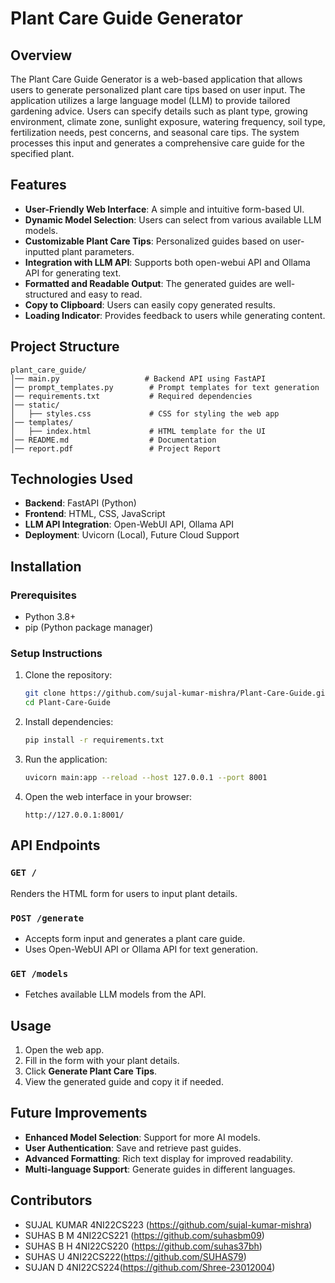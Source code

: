 # Plant Care Guide Generator

## Overview
The Plant Care Guide Generator is a web-based application that allows users to generate personalized plant care tips based on user input. The application utilizes a large language model (LLM) to provide tailored gardening advice. Users can specify details such as plant type, growing environment, climate zone, sunlight exposure, watering frequency, soil type, fertilization needs, pest concerns, and seasonal care tips. The system processes this input and generates a comprehensive care guide for the specified plant.

## Features
- **User-Friendly Web Interface**: A simple and intuitive form-based UI.
- **Dynamic Model Selection**: Users can select from various available LLM models.
- **Customizable Plant Care Tips**: Personalized guides based on user-inputted plant parameters.
- **Integration with LLM API**: Supports both open-webui API and Ollama API for generating text.
- **Formatted and Readable Output**: The generated guides are well-structured and easy to read.
- **Copy to Clipboard**: Users can easily copy generated results.
- **Loading Indicator**: Provides feedback to users while generating content.

## Project Structure
```
plant_care_guide/
│── main.py                   # Backend API using FastAPI
│── prompt_templates.py        # Prompt templates for text generation
│── requirements.txt           # Required dependencies
│── static/
│   ├── styles.css             # CSS for styling the web app
│── templates/
│   ├── index.html             # HTML template for the UI
│── README.md                  # Documentation
│── report.pdf                 # Project Report
```

## Technologies Used
- **Backend**: FastAPI (Python)
- **Frontend**: HTML, CSS, JavaScript
- **LLM API Integration**: Open-WebUI API, Ollama API
- **Deployment**: Uvicorn (Local), Future Cloud Support

## Installation
### Prerequisites
- Python 3.8+
- pip (Python package manager)

### Setup Instructions
1. Clone the repository:
   ```sh
   git clone https://github.com/sujal-kumar-mishra/Plant-Care-Guide.git
   cd Plant-Care-Guide
   ```
2. Install dependencies:
   ```sh
   pip install -r requirements.txt
   ```
3. Run the application:
   ```sh
   uvicorn main:app --reload --host 127.0.0.1 --port 8001
   ```
4. Open the web interface in your browser:
   ```
   http://127.0.0.1:8001/
   ```

## API Endpoints
### `GET /`
Renders the HTML form for users to input plant details.

### `POST /generate`
- Accepts form input and generates a plant care guide.
- Uses Open-WebUI API or Ollama API for text generation.

### `GET /models`
- Fetches available LLM models from the API.

## Usage
1. Open the web app.
2. Fill in the form with your plant details.
3. Click **Generate Plant Care Tips**.
4. View the generated guide and copy it if needed.

## Future Improvements
- **Enhanced Model Selection**: Support for more AI models.
- **User Authentication**: Save and retrieve past guides.
- **Advanced Formatting**: Rich text display for improved readability.
- **Multi-language Support**: Generate guides in different languages.

## Contributors
- SUJAL KUMAR 4NI22CS223 (https://github.com/sujal-kumar-mishra)
- SUHAS B M 4NI22CS221 (https://github.com/suhasbm09)
- SUHAS B H 4NI22CS220 (https://github.com/suhas37bh)
- SUHAS U 4NI22CS222(https://github.com/SUHAS79)
- SUJAN D 4NI22CS224(https://github.com/Shree-23012004)



